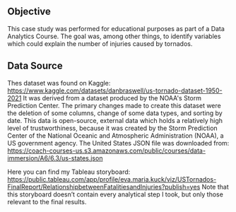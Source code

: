 ## Objective 
This case study was performed for educational purposes as part of a Data Analytics Course. The goal was, among other things, to identify variables which could explain the number of injuries caused by tornados.

## Data Source
Thes dataset was found on Kaggle: https://www.kaggle.com/datasets/danbraswell/us-tornado-dataset-1950-2021
It was derived from a dataset produced by the NOAA's Storm 
Prediction Center. The primary changes made to create this dataset were the deletion of some 
columns, change of some data types, and sorting by date.
This data is open-source, external data which holds a relatively high level of trustworthiness, because 
it was created by the Storm Prediction Center of the National Oceanic and Atmospheric 
Administration (NOAA), a US government agency. 
The United States JSON file was downloaded from: https://coach-courses-us.s3.amazonaws.com/public/courses/data-immersion/A6/6.3/us-states.json

Here you can find my Tableau storyboard: https://public.tableau.com/app/profile/eva.maria.kuck/viz/USTornados-FinalReport/RelationshipbetweenFatalitiesandInjuries?publish=yes
Note that this storyboard doesn’t contain every analytical step I took, but only those relevant to the final results.



